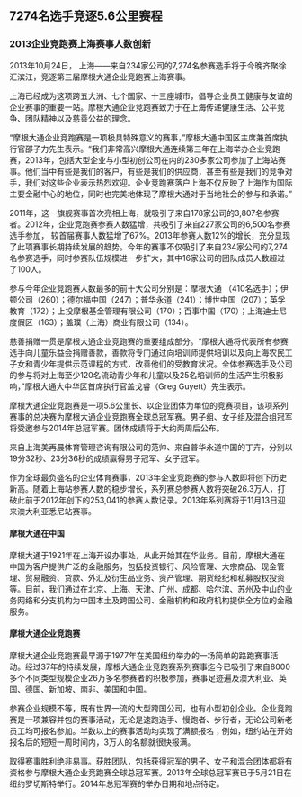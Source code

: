 ## 7274名选手竞逐5.6公里赛程 
### 2013企业竞跑赛上海赛事人数创新

2013年10月24日， 上海——来自234家公司的7,274名参赛选手将于今晚齐聚徐汇滨江，竞逐第三届摩根大通企业竞跑赛上海赛事。

上海已经成为这项跨五大洲、七个国家、十三座城市，倡导企业员工健康与友谊的企业赛事的重要一站。摩根大通企业竞跑赛致力于在上海传递健康生活、公平竞争、团队精神以及慈善公益的理念。

“摩根大通企业竞跑赛是一项极具特殊意义的赛事，”摩根大通中国区主席兼首席执行官邵子力先生表示。“我们非常高兴摩根大通连续第三年在上海举办企业竞跑赛，2013年，包括大型企业与小型初创公司在内的230多家公司参加了上海站赛事。他们当中有些是我们的客户，有些是我们的供应商，甚至有些是我们的竞争对手，我们对这些企业表示热烈欢迎。企业竞跑赛落户上海不仅反映了上海作为国际主要金融中心的地位，同时也完美地体现了摩根大通对于当地社会的参与和承诺。”

2011年，这一旗舰赛事首次亮相上海，就吸引了来自178家公司的3,807名参赛者。2012年，企业竞跑赛参赛人数猛增，共吸引了来自227家公司的6,500名参赛选手参加， 较首届赛事人数猛增了67%。2013年参赛人数12%的增长，充分显现了此项赛事长期持续发展的趋势。今年的赛事不仅吸引了来自234家公司的7,274名参赛选手，同时参赛队伍规模进一步扩大，其中16家公司的团队成员人数超过了100人。

参与今年企业竞跑赛人数最多的前十大公司分别是：摩根大通 （410名选手）；伊顿公司（260）；德尔福中国（247）；普华永道（241）；博世中国（207）；英孚教育（172）；上投摩根基金管理有限公司（170）；百事中国（170）；上海迪士尼度假区（163）；盖璞（上海）商业有限公司（134）。


慈善捐赠一贯是摩根大通企业竞跑赛的重要组成部分。“摩根大通将代表所有参赛选手向儿童乐益会捐赠善款，善款将专门通过向培训师提供培训以及向上海农民工子女和青少年提供示范课程的方式，改善他们的受教育状况。全体参赛选手及公司的参与将对上海至少120名流动青少年和儿童以及25名培训师的生活产生积极影响，”摩根大通大中华区首席执行官盖戈睿（Greg Guyett）先生表示。

摩根大通企业竞跑赛是一项5.6公里长、以企业团体为单位的竞赛项目，该项系列赛事的总决赛为摩根大通企业竞跑赛全球总冠军赛。男子组、女子组及混合组冠军将受邀参与2014年总冠军赛。团体成绩将于大约两周后公布。

来自上海美再晨体育管理咨询有限公司的范帅、来自普华永道中国的丁卉，分别以19分32秒、23分36秒的成绩赢得男子冠军、女子冠军。


作为全球最负盛名的企业体育赛事，2013年企业竞跑赛的参与人数即将创下历史新高。随着上海站参赛人数的稳步增长，系列赛总参赛人数将突破26.3万人，打破此前于2012年创下的253,041的参赛人数记录。2013年系列赛将于11月13日迎来澳大利亚悉尼站赛事。

#### 摩根大通在中国

摩根大通于1921年在上海开设办事处，从此开始其在华业务。目前，摩根大通在中国为客户提供广泛的金融服务，包括投资银行、风险管理、大宗商品、现金管理、贸易融资、贷款、外汇及衍生品业务、资产管理、期货经纪和私募股权投资等。目前，我们通过在北京、上海、天津、广州、成都、哈尔滨、苏州及中山的业务网络和分支机构为中国本土及跨国公司、金融机构和政府机构提供全方位的金融服务。

#### 摩根大通企业竞跑赛

摩根大通企业竞跑赛最早源于1977年在美国纽约举办的一场简单的路跑赛事活动。经过37年的持续发展，摩根大通企业竞跑赛系列赛事迄今已吸引了来自8000多个不同类型规模企业26万多名参赛者的积极参加，赛事足迹遍及澳大利亚、英国、德国、新加坡、南非、美国和中国。

参赛企业规模不等，既有世界一流的大型跨国公司，也有小型初创企业。企业竞跑赛是一项兼容并包的赛事活动，无论是速跑选手、慢跑者、步行者，无论公司新老员工均可报名参加。半数以上的赛事活动均实现了满额报名；例如，纽约站在开始报名后的短短一周时间内，3万人的名额就很快报满。

取得赛事胜利绝非易事。获胜团队，包括获得冠军的男子、女子和混合团体都将有资格参与摩根大通企业竞跑赛全球总冠军赛。2013年全球总冠军赛已于5月21日在纽约罗切斯特举行。2014年总冠军赛的举办日期和地点待定。

